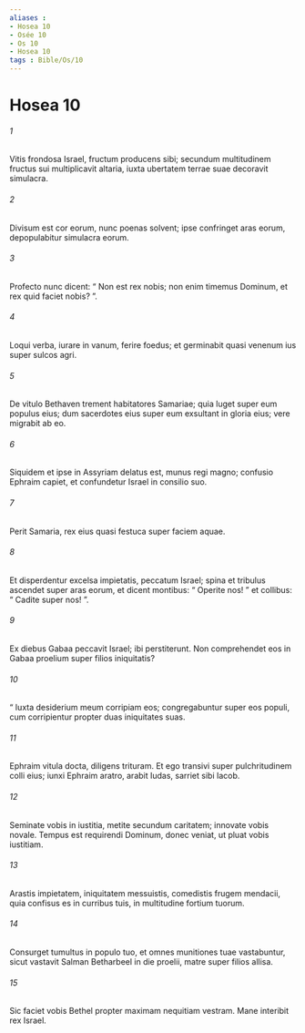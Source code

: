 ```yaml
---
aliases : 
- Hosea 10
- Osée 10
- Os 10
- Hosea 10
tags : Bible/Os/10
---
```


# Hosea 10

###### 1
Vitis frondosa Israel, fructum producens sibi; secundum multitudinem fructus sui multiplicavit altaria, iuxta ubertatem terrae suae decoravit simulacra.
###### 2
Divisum est cor eorum, nunc poenas solvent; ipse confringet aras eorum, depopulabitur simulacra eorum.
###### 3
Profecto nunc dicent: “ Non est rex nobis; non enim timemus Dominum, et rex quid faciet nobis? ”.
###### 4
Loqui verba, iurare in vanum, ferire foedus; et germinabit quasi venenum ius super sulcos agri.
###### 5
De vitulo Bethaven trement habitatores Samariae; quia luget super eum populus eius; dum sacerdotes eius super eum exsultant in gloria eius; vere migrabit ab eo.
###### 6
Siquidem et ipse in Assyriam delatus est, munus regi magno; confusio Ephraim capiet, et confundetur Israel in consilio suo.
###### 7
Perit Samaria, rex eius quasi festuca super faciem aquae.
###### 8
Et disperdentur excelsa impietatis, peccatum Israel; spina et tribulus ascendet super aras eorum, et dicent montibus: “ Operite nos! ” et collibus: “ Cadite super nos! ”.
###### 9
Ex diebus Gabaa peccavit Israel; ibi perstiterunt. Non comprehendet eos in Gabaa proelium super filios iniquitatis?
###### 10
“ Iuxta desiderium meum corripiam eos; congregabuntur super eos populi, cum corripientur propter duas iniquitates suas.
###### 11
Ephraim vitula docta, diligens trituram. Et ego transivi super pulchritudinem colli eius; iunxi Ephraim aratro, arabit Iudas, sarriet sibi Iacob.
###### 12
Seminate vobis in iustitia, metite secundum caritatem; innovate vobis novale. Tempus est requirendi Dominum, donec veniat, ut pluat vobis iustitiam.
###### 13
Arastis impietatem, iniquitatem messuistis, comedistis frugem mendacii, quia confisus es in curribus tuis, in multitudine fortium tuorum.
###### 14
Consurget tumultus in populo tuo, et omnes munitiones tuae vastabuntur, sicut vastavit Salman Betharbeel in die proelii, matre super filios allisa.
###### 15
Sic faciet vobis Bethel propter maximam nequitiam vestram. Mane interibit rex Israel.
